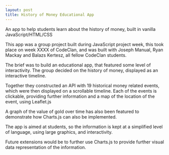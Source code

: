 ```yaml
---
layout: post
title: History of Money Educational App
---
```


An app to help students learn about the history of money, built in vanilla JavaScript/HTML/CSS

This app was a group project built during JavaScript project week, this took place on week XXXX of CodeClan, and was built with Joseph Manual, Ryan Mackay and Balazs Kertesz, all fellow CodeClan students.

The brief was to build an educational app, that featured some level of interactivity. The group decided on the history of money, displayed as an interactive timeline.

Together they constructed an API with 19 historical money related events, which were then displayed on a scrollable timeline. Each of the events is clickable, providing further information and a map of the location of the event, using Leaflet.js

A graph of the value of gold over time has also been featured to demonstrate how Charts.js can also be implemented.

The app is aimed at students, so the information is kept at a simplified level of language, using large graphics, and interactivity.

Future extensions would be to further use Charts.js to provide further visual data representation of the information.
